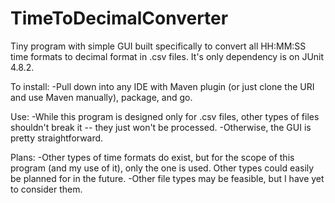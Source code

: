 # TimeToDecimalConverter
Tiny program with simple GUI built specifically to convert all HH:MM:SS time formats to decimal format in .csv files.
It's only dependency is on JUnit 4.8.2.

To install:
  -Pull down into any IDE with Maven plugin (or just clone the URI and use Maven manually), package, and go.
  
 Use:
  -While this program is designed only for .csv files, other types of files shouldn't break it -- they just won't be processed.
  -Otherwise, the GUI is pretty straightforward.
  
 Plans:
  -Other types of time formats do exist, but for the scope of this program (and my use of it), only the one is used.  Other types
    could easily be planned for in the future.
  -Other file types may be feasible, but I have yet to consider them.
